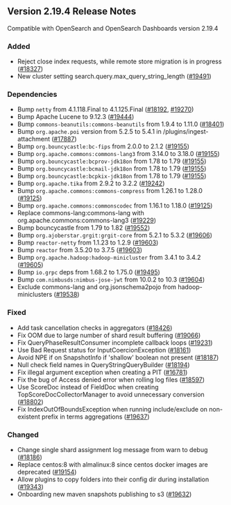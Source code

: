 ## Version 2.19.4 Release Notes

Compatible with OpenSearch and OpenSearch Dashboards version 2.19.4

### Added
* Reject close index requests, while remote store migration is in progress ([#18327](https://github.com/opensearch-project/OpenSearch/pull/18327))
* New cluster setting search.query.max_query_string_length ([#19491](https://github.com/opensearch-project/OpenSearch/pull/19491))

### Dependencies
* Bump `netty` from 4.1.118.Final to 4.1.125.Final ([#18192](https://github.com/opensearch-project/OpenSearch/pull/18192), [#19270](https://github.com/opensearch-project/OpenSearch/pull/19270))
* Bump Apache Lucene to 9.12.3 ([#19444](https://github.com/opensearch-project/OpenSearch/pull/19444))
* Bump `commons-beanutils:commons-beanutils` from 1.9.4 to 1.11.0 ([#18401](https://github.com/opensearch-project/OpenSearch/issues/18401))
* Bump `org.apache.poi` version from 5.2.5 to 5.4.1 in /plugins/ingest-attachment ([#17887](https://github.com/opensearch-project/OpenSearch/pull/17887))
* Bump `org.bouncycastle:bc-fips` from 2.0.0 to 2.1.2 ([#19155](https://github.com/opensearch-project/OpenSearch/pull/19155))
* Bump `org.apache.commons:commons-lang3` from 3.14.0 to 3.18.0 ([#19155](https://github.com/opensearch-project/OpenSearch/pull/19155))
* Bump `org.bouncycastle:bcprov-jdk18on` from 1.78 to 1.79 ([#19155](https://github.com/opensearch-project/OpenSearch/pull/19155))
* Bump `org.bouncycastle:bcmail-jdk18on` from 1.78 to 1.79 ([#19155](https://github.com/opensearch-project/OpenSearch/pull/19155))
* Bump `org.bouncycastle:bcpkix-jdk18on` from 1.78 to 1.79 ([#19155](https://github.com/opensearch-project/OpenSearch/pull/19155))
* Bump `org.apache.tika` from 2.9.2 to 3.2.2 ([#19242](https://github.com/opensearch-project/OpenSearch/pull/19242))
* Bump `org.apache.commons:commons-compress` from 1.26.1 to 1.28.0 ([#19125](https://github.com/opensearch-project/OpenSearch/pull/19242))
* Bump `org.apache.commons:commonscodec` from 1.16.1 to 1.18.0 ([#19125](https://github.com/opensearch-project/OpenSearch/pull/19242))
* Replace commons-lang:commons-lang with org.apache.commons:commons-lang3 ([#19229](https://github.com/opensearch-project/OpenSearch/pull/19229))
* Bump bouncycastle from 1.79 to 1.82 ([#19552](https://github.com/opensearch-project/OpenSearch/pull/19552))
* Bump `org.ajoberstar.grgit:grgit-core` from 5.2.1 to 5.3.2 ([#19606](https://github.com/opensearch-project/OpenSearch/pull/19606))
* Bump `reactor-netty` from 1.1.23 to 1.2.9 ([#19603](https://github.com/opensearch-project/OpenSearch/pull/19603))
* Bump `reactor` from 3.5.20 to 3.7.5 ([#19603](https://github.com/opensearch-project/OpenSearch/pull/19603))
* Bump `org.apache.hadoop:hadoop-minicluster` from 3.4.1 to 3.4.2 ([#19605](https://github.com/opensearch-project/OpenSearch/pull/19605))
* Bump `io.grpc` deps from 1.68.2 to 1.75.0 ([#19495](https://github.com/opensearch-project/OpenSearch/pull/19495))
* Bump `com.nimbusds:nimbus-jose-jwt` from 10.0.2 to 10.3 ([#19604](https://github.com/opensearch-project/OpenSearch/pull/19604))
* Exclude commons-lang and org.jsonschema2pojo from hadoop-miniclusters ([#19538](https://github.com/opensearch-project/OpenSearch/pull/19538))

### Fixed
* Add task cancellation checks in aggregators ([#18426](https://github.com/opensearch-project/OpenSearch/pull/18426))
* Fix OOM due to large number of shard result buffering ([#19066](https://github.com/opensearch-project/OpenSearch/pull/19066))
* Fix QueryPhaseResultConsumer incomplete callback loops ([#19231](https://github.com/opensearch-project/OpenSearch/pull/19231))
* Use Bad Request status for InputCoercionException ([#18161](https://github.com/opensearch-project/OpenSearch/pull/18161))
* Avoid NPE if on SnapshotInfo if 'shallow' boolean not present ([#18187](https://github.com/opensearch-project/OpenSearch/issues/18187))
* Null check field names in QueryStringQueryBuilder ([#18194](https://github.com/opensearch-project/OpenSearch/pull/18194))
* Fix illegal argument exception when creating a PIT ([#16781](https://github.com/opensearch-project/OpenSearch/pull/16781))
* Fix the bug of Access denied error when rolling log files ([#18597](https://github.com/opensearch-project/OpenSearch/pull/18597))
* Use ScoreDoc instead of FieldDoc when creating TopScoreDocCollectorManager to avoid unnecessary conversion ([#18802](https://github.com/opensearch-project/OpenSearch/pull/18802))
* Fix IndexOutOfBoundsException when running include/exclude on non-existent prefix in terms aggregations ([#19637](https://github.com/opensearch-project/OpenSearch/pull/19637))

### Changed
* Change single shard assignment log message from warn to debug ([#18186](https://github.com/opensearch-project/OpenSearch/pull/18186))
* Replace centos:8 with almalinux:8 since centos docker images are deprecated ([#19154](https://github.com/opensearch-project/OpenSearch/pull/19154))
* Allow plugins to copy folders into their config dir during installation ([#19343](https://github.com/opensearch-project/OpenSearch/pull/19343))
* Onboarding new maven snapshots publishing to s3 ([#19632](https://github.com/opensearch-project/OpenSearch/pull/19632))
